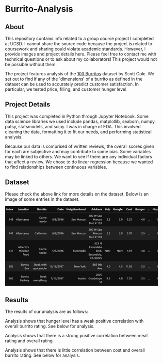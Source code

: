 # Burrito-Analysis

## About
This repository contains info related to a group course project I completed at UCSD. I cannot share the source code because the project is related to coursework and sharing could violate academic standards. However, I provide images and project details here. Please feel free to contact me with technical questions or to ask about my collaborators! This project would not be possible without them.

The project features analysis of the [100 Burritos](https://srcole.github.io/100burritos/) dataset by Scott Cole. We set out to find if any of the 'dimensions' of a burrito as defined in the dataset can be used to accurately predict customer satisfaction. In particular, we tested price, filling, and customer hunger level. 

## Project Details
This project was completed in Python through Jupyter Notebook. Some data science libraries we used include pandas, matplotlib, seaborn, numpy, patsy, statsmodels, and scipy. I was in charge of EDA. This involved cleaning the data, formatting it to fit our needs, and performing statistical analysis.

Because our data is comprised of written reviews, the overall scores given for each are subjective and may contribute to some bias. Some variables may be linked to others. We want to see if there are any individual factors that affect a review. We chose to do linear regression because we wanted to find relationships between continuous variables.

## Dataset
Please check the above link for more details on the dataset. Below is an image of some entries in the dataset.

![burrito dataset after processing and cleaning](./burrito_data.PNG)

<div></div>


## Results
The results of our analysis are as follows:

Analysis shows that hunger level has a weak positive correlation with overall burrito rating. See below for analysis.

Analysis shows that there is a strong positive correlation between meat rating and overall rating.

Analysis shows that there is little correlation between cost and overall burrito rating. See below for analysis. 

